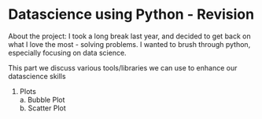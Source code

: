 # Datascience using Python - Revision

About the project: I took a long break last year, and decided to get back on what I love the most - solving problems. I wanted to brush through python, especially focusing on data science. 


This part we discuss various tools/libraries we can use to enhance our datascience skills
1. Plots <br />
a. Bubble Plot<br />
b. Scatter Plot<br />
